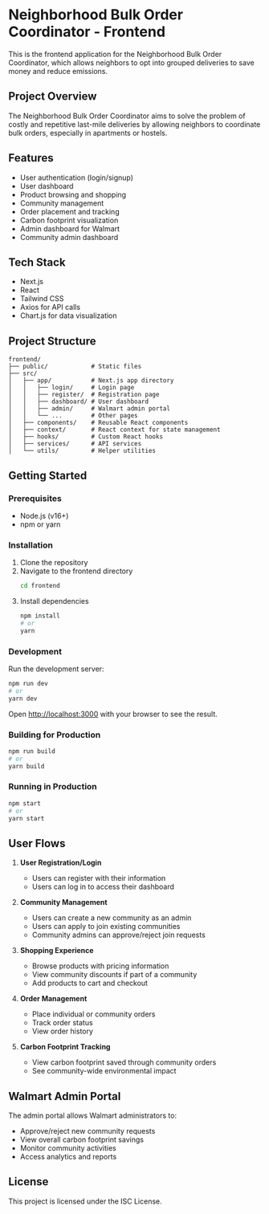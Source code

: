 # Neighborhood Bulk Order Coordinator - Frontend

This is the frontend application for the Neighborhood Bulk Order Coordinator, which allows neighbors to opt into grouped deliveries to save money and reduce emissions.

## Project Overview

The Neighborhood Bulk Order Coordinator aims to solve the problem of costly and repetitive last-mile deliveries by allowing neighbors to coordinate bulk orders, especially in apartments or hostels.

## Features

- User authentication (login/signup)
- User dashboard
- Product browsing and shopping
- Community management
- Order placement and tracking
- Carbon footprint visualization
- Admin dashboard for Walmart
- Community admin dashboard

## Tech Stack

- Next.js
- React
- Tailwind CSS
- Axios for API calls
- Chart.js for data visualization

## Project Structure

```
frontend/
├── public/            # Static files
├── src/
│   ├── app/           # Next.js app directory
│   │   ├── login/     # Login page
│   │   ├── register/  # Registration page
│   │   ├── dashboard/ # User dashboard
│   │   ├── admin/     # Walmart admin portal
│   │   └── ...        # Other pages
│   ├── components/    # Reusable React components
│   ├── context/       # React context for state management
│   ├── hooks/         # Custom React hooks
│   ├── services/      # API services
│   └── utils/         # Helper utilities
```

## Getting Started

### Prerequisites

- Node.js (v16+)
- npm or yarn

### Installation

1. Clone the repository
2. Navigate to the frontend directory
   ```bash
   cd frontend
   ```
3. Install dependencies
   ```bash
   npm install
   # or
   yarn
   ```

### Development

Run the development server:

```bash
npm run dev
# or
yarn dev
```

Open [http://localhost:3000](http://localhost:3000) with your browser to see the result.

### Building for Production

```bash
npm run build
# or
yarn build
```

### Running in Production

```bash
npm start
# or
yarn start
```

## User Flows

1. **User Registration/Login**
   - Users can register with their information
   - Users can log in to access their dashboard

2. **Community Management**
   - Users can create a new community as an admin
   - Users can apply to join existing communities
   - Community admins can approve/reject join requests

3. **Shopping Experience**
   - Browse products with pricing information
   - View community discounts if part of a community
   - Add products to cart and checkout

4. **Order Management**
   - Place individual or community orders
   - Track order status
   - View order history

5. **Carbon Footprint Tracking**
   - View carbon footprint saved through community orders
   - See community-wide environmental impact

## Walmart Admin Portal

The admin portal allows Walmart administrators to:
- Approve/reject new community requests
- View overall carbon footprint savings
- Monitor community activities
- Access analytics and reports

## License

This project is licensed under the ISC License.
